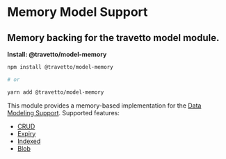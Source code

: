 <!-- This file was generated by @travetto/doc and should not be modified directly -->
<!-- Please modify https://github.com/travetto/travetto/tree/main/module/model-memory/DOC.tsx and execute "npx trv doc" to rebuild -->
# Memory Model Support

## Memory backing for the travetto model module.

**Install: @travetto/model-memory**
```bash
npm install @travetto/model-memory

# or

yarn add @travetto/model-memory
```

This module provides a memory-based implementation for the [Data Modeling Support](https://github.com/travetto/travetto/tree/main/module/model#readme "Datastore abstraction for core operations."). Supported features:
   *  [CRUD](https://github.com/travetto/travetto/tree/main/module/model/src/service/crud.ts#L11)
   *  [Expiry](https://github.com/travetto/travetto/tree/main/module/model/src/service/expiry.ts#L11)
   *  [Indexed](https://github.com/travetto/travetto/tree/main/module/model/src/service/indexed.ts#L12)
   *  [Blob](https://github.com/travetto/travetto/tree/main/module/model/src/service/blob.ts#L12)

